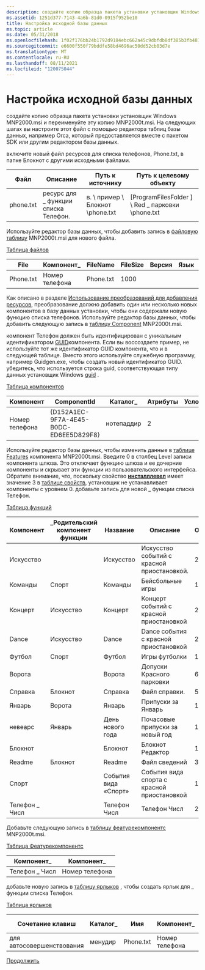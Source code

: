 ```yaml
---
description: создайте копию образца пакета установки установщик Windows MNP2000.msi и переименуйте эту копию MNP2000t.msi.
ms.assetid: 1251d377-7143-4a6b-81d0-0915f952be10
title: Настройка исходной базы данных
ms.topic: article
ms.date: 05/31/2018
ms.openlocfilehash: 1f02f176bb24b1792d9184ebc662a45c9dbfdb8df385b3fb481967c9c8a099a6
ms.sourcegitcommit: e6600f550f79bddfe58bd4696ac50dd52cb03d7e
ms.translationtype: MT
ms.contentlocale: ru-RU
ms.lasthandoff: 08/11/2021
ms.locfileid: "120075044"
---
```

# <a name="customizing-an-original-database"></a>Настройка исходной базы данных

создайте копию образца пакета установки установщик Windows MNP2000.msi и переименуйте эту копию MNP2000t.msi. На следующих шагах вы настроите этот файл с помощью редактора таблиц базы данных, например Orca, который предоставляется вместе с пакетом SDK или другим редактором базы данных.

включите новый файл ресурсов для списка телефонов, Phone.txt, в папке Блокнот с другими исходными файлами.



| Файл      | Описание                             | Путь к источнику                 | Путь к целевому объекту                               |
|-----------|-----------------------------------------|--------------------------------|----------------------------------------------|
| phone.txt | ресурс для \_ функции списка Телефон. | в. \\ пример \\ Блокнот \\phone.txt | \[ProgramFilesFolder \] \\ Red \_ парковки \\phone.txt |



 

Используйте редактор базы данных, чтобы добавить запись в [файловую таблицу](file-table.md) MNP2000t.msi для нового файла.

[Таблица файлов](file-table.md)



| File      | Компонент\_ | FileName  | FileSize | Версия | Язык | Атрибуты | Последовательность |
|-----------|-------------|-----------|----------|---------|----------|------------|----------|
| Phone.txt | Номер телефона       | Phone.txt | 1000     |         |          | 0          | 1        |



 

Как описано в разделе [Использование преобразований для добавления ресурсов](using-transforms-to-add-resources.md), преобразование должно добавить один или несколько новых компонентов в базу данных установки, чтобы они содержали новую функцию списка телефонов. Используйте редактор базы данных, чтобы добавить следующую запись в [таблицу Component](component-table.md) MNP2000t.msi.

компонент Телефон должен быть идентифицирован с уникальным идентификатором [GUID](guid.md)компонента. Если вы воссоздаете пример, не используйте тот же идентификатор GUID компонента, что и в следующей таблице. Вместо этого используйте служебную программу, например Guidgen.exe, чтобы создать новый идентификатор GUID. убедитесь, что используется строка guid, соответствующая типу данных установщик Windows [guid](guid.md) .

[Таблица компонентов](component-table.md)



| Компонент | ComponentId                            | Каталог\_ | Атрибуты | Условие | Путь   |
|-----------|----------------------------------------|-------------|------------|-----------|-----------|
| Номер телефона     | {D152A1EC-9F7A-4E45-B0DC-ED6EE5D829F8} | нотепаддир  | 2          |           | Phone.txt |



 

Используйте редактор базы данных, чтобы изменить данные в [таблице Features](feature-table.md) компонента MNP2000t.msi. Введите 0 в столбец Level записи компонента шлюза. Это отключает функцию шлюза и ее дочерние компоненты и скрывает эти функции из пользовательского интерфейса. Обратите внимание, что, поскольку свойство [**инсталллевел**](installlevel.md) имеет значение 3 в [таблице свойств](property-table.md), установщик не устанавливает компоненты с уровнем 0. добавьте запись для новой \_ функции списка Телефон.

[Таблица функций](feature-table.md)



| Компонент     | \_Родительский компонент функции | Название         | Описание                | Отображение | Уровень | Каталог\_ | Атрибуты |
|-------------|-----------------|---------------|----------------------------|---------|-------|-------------|------------|
| Искусство        |                 | Искусство          | Искусство событий с красной приостановкой.   | 20      | 3     | нотепаддир  | 0          |
| Команды    | Спорт           | Команды      | Бейсбольные игры             | 17      | 3     | спортдир    | 32         |
| Концерт     | Искусство            | Концерт       | Концерт событий с красной приостановкой | 21      | 3     | артсдир     | 2          |
| Dance       | Искусство            | Dance         | Dance события с красной приостановкой   | 23      | 3     | артсдир     | 2          |
| Футбол    | Спорт           | Футбол      | Игры футболки             | 19      | 3     | спортдир    | 2          |
| Ворота        |                 | Ворота          | Допуски Красного парковки      | 6       | 0     | нотепаддир  | 0          |
| Справка        | Блокнот         | Справка          | Файл справки.                 | 5       | 3     | нотепаддир  | 1          |
| Январь     | Ворота            | Январь       | Припуски за Январь         | 10      | 3     | мондир      | 2          |
| невеарс    | Январь         | День нового года | Почасовые припуски за новый год   | 11      | 3     | холдир      | 2          |
| Блокнот     |                 | Блокнот       | Блокнот Редактор             | 1       | 3     | нотепаддир  | 0          |
| Readme      | Блокнот         | Readme        | Файл сведений                | 3       | 3     | нотепаддир  | 0          |
| Спорт       |                 | События вида «Спорт»  | События вида спорта с красной приостановкой   | 14      | 3     | нотепаддир  | 0          |
| Телефон \_ Числ |                 | Телефон Числ    | Телефон Числ                 | 24      | 3     | нотепаддир  | 0          |



 

Добавьте следующую запись в [таблицу феатурекомпонентс](featurecomponents-table.md) MNP2000t.msi.

[Таблица Феатурекомпонентс](featurecomponents-table.md)



| Компонент\_   | Компонент\_ |
|-------------|-------------|
| Телефон \_ Числ | Номер телефона       |



 

добавьте новую запись в [таблицу ярлыков](shortcut-table.md) , чтобы создать ярлык для \_ функции списка Телефон.

[Таблица ярлыков](shortcut-table.md)



| Сочетание клавиш | Каталог\_ | Имя      | Компонент\_ | Целевой объект          | Аргументы | Описание | Сочетание клавиш | Значок\_ | икониндекс | шовкмд | вкдир |
|----------|-------------|-----------|-------------|-----------------|-----------|-------------|--------|--------|-----------|---------|-------|
| для автосовершенствования   | менудир     | Phone.txt | Номер телефона       | \[\#Phone.txt\] |           |             |        |        |           |         |       |



 

[Продолжить](generating-a-customization-transform.md)

 

 




